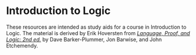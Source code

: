# Introduction to Logic

These resources are intended as study aids for a course in Introduction to Logic. The material is derived by Erik Hoversten from [*Language, Proof, and Logic: 2nd ed.*](https://ggweb.gradegrinder.net/lpl/) by Dave Barker-Plummer, Jon Barwise, and John Etchemendy.

